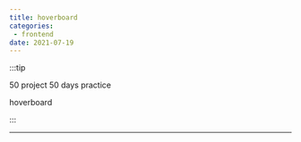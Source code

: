 ```yaml
---
title: hoverboard
categories: 
 - frontend
date: 2021-07-19
---
```


:::tip

50 project 50 days practice

hoverboard

:::


<!-- more -->

<hoverboard/>

-------

<RecoDemo :collapse="false">
  <template slot="code-template">
    <<< @/.vuepress/components/hoverboard.vue?template
  </template>
  <template slot="code-script">
    <<< @/.vuepress/components/hoverboard.vue?script
  </template>
  <template slot="code-style">
    <<< @/.vuepress/components/hoverboard.vue?style
  </template>
</RecoDemo>